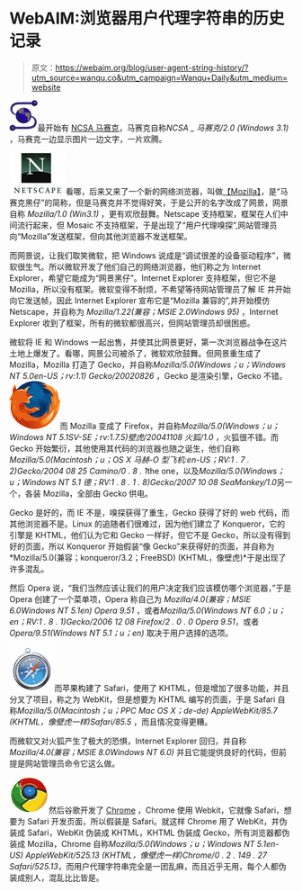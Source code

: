 # WebAIM:浏览器用户代理字符串的历史记录

> 原文：<https://webaim.org/blog/user-agent-string-history/?utm_source=wanqu.co&utm_campaign=Wanqu+Daily&utm_medium=website>

![](img/f73eac0ab753dbaf55509dbd549c8464.png)最开始有 [NCSA 马赛克](http://www.ncsa.illinois.edu/Projects/mosaic.html)，马赛克自称*NCSA _ 马赛克/2.0 (Windows 3.1)* ，马赛克一边显示图片一边文字，一片欢腾。

![](img/06d2dff9f7f8b290c3db1a0566a9a912.png)看哪，后来又来了一个新的网络浏览器，叫做[【Mozilla】](http://en.wikipedia.org/wiki/Mozilla)，是“马赛克黑仔”的简称，但是马赛克并不觉得好笑，于是公开的名字改成了网景，网景自称 *Mozilla/1.0 (Win3.1)* ，更有欢欣鼓舞。Netscape 支持框架，框架在人们中间流行起来，但 Mosaic 不支持框架，于是出现了“用户代理嗅探”,网站管理员向“Mozilla”发送框架，但向其他浏览器不发送框架。

而网景说，让我们取笑微软，把 Windows 说成是“调试很差的设备驱动程序”，微软很生气。所以微软开发了他们自己的网络浏览器，他们称之为 Internet Explorer，希望它能成为“网景黑仔”。Internet Explorer 支持框架，但它不是 Mozilla，所以没有框架。微软变得不耐烦，不希望等待网站管理员了解 IE 并开始向它发送帧，因此 Internet Explorer 宣布它是“Mozilla 兼容的”,并开始模仿 Netscape，并自称为 *Mozilla/1.22(兼容；MSIE 2.0Windows 95)* ，Internet Explorer 收到了框架，所有的微软都很高兴，但网站管理员却很困惑。

微软将 IE 和 Windows 一起出售，并使其比网景更好，第一次浏览器战争在这片土地上爆发了。看哪，网景公司被杀了，微软欢欣鼓舞。但网景重生成了 Mozilla，Mozilla 打造了 Gecko，并自称*Mozilla/5.0(Windows；u；Windows NT 5.0en-US；rv:1.1) Gecko/20020826* ，Gecko 是渲染引擎，Gecko 不错。![](img/9f99a61f0d90a42161508f9a3b3ed204.png)而 Mozilla 变成了 Firefox，并自称*Mozilla/5.0(Windows；u；Windows NT 5.1SV-SE；rv:1.7.5)壁虎/20041108 火狐/1.0* ，火狐很不错。而 Gecko 开始繁衍，其他使用其代码的浏览器也随之诞生，他们自称*Mozilla/5.0(Macintosh；u；OS X 马赫-O 型飞机:en-US；RV:1 . 7 . 2)Gecko/2004 08 25 Camino/0 . 8 . 1*the one，以及*Mozilla/5.0(Windows；u；Windows NT 5.1 德；RV:1 . 8 . 1 . 8)Gecko/2007 10 08 SeaMonkey/1.0*另一个，各装 Mozilla，全部由 Gecko 供电。

Gecko 是好的，而 IE 不是，嗅探获得了重生，Gecko 获得了好的 web 代码，而其他浏览器不是。Linux 的追随者们很难过，因为他们建立了 Konqueror，它的引擎是 KHTML，他们认为它和 Gecko 一样好，但它不是 Gecko，所以没有得到好的页面，所以 Konqueror 开始假装“像 Gecko”来获得好的页面，并自称为 *Mozilla/5.0(兼容；konqueror/3.2；FreeBSD) (KHTML，像壁虎)*于是出现了许多混乱。

然后 Opera 说，“我们当然应该让我们的用户决定我们应该模仿哪个浏览器，”于是 Opera 创建了一个菜单项，Opera 称自己为 *Mozilla/4.0(兼容；MSIE 6.0Windows NT 5.1en) Opera 9.51* ，或者*Mozilla/5.0(Windows NT 6.0；u；en；RV:1 . 8 . 1)Gecko/2006 12 08 Firefox/2 . 0 . 0 Opera 9.51*，或者*Opera/9.51(Windows NT 5.1；u；en)* 取决于用户选择的选项。

![](img/61c0bd3fcb6069c527324a7decdb636b.png)而苹果构建了 Safari，使用了 KHTML，但是增加了很多功能，并且分叉了项目，称之为 WebKit，但是想要为 KHTML 编写的页面，于是 Safari 自称*Mozilla/5.0(Macintosh；u；PPC Mac OS X；de-de) AppleWebKit/85.7 (KHTML，像壁虎一样)Safari/85.5* ，而且情况变得更糟。

而微软又对火狐产生了极大的恐惧，Internet Explorer 回归，并自称 *Mozilla/4.0(兼容；MSIE 8.0Windows NT 6.0)* 并且它能提供良好的代码，但前提是网站管理员命令它这么做。

![](img/e3509511afec1393224efa5c07d2ed90.png)然后谷歌开发了 [Chrome](http://www.google.com/chrome) ，Chrome 使用 Webkit，它就像 Safari，想要为 Safari 开发页面，所以假装是 Safari。就这样 Chrome 用了 WebKit，并伪装成 Safari，WebKit 伪装成 KHTML，KHTML 伪装成 Gecko，所有浏览器都伪装成 Mozilla，Chrome 自称*Mozilla/5.0(Windows；u；Windows NT 5.1en-US) AppleWebKit/525.13 (KHTML，像壁虎一样)Chrome/0 . 2 . 149 . 27 Safari/525.13*，而用户代理字符串完全是一团乱麻，而且近乎无用，每个人都伪装成别人，混乱比比皆是。